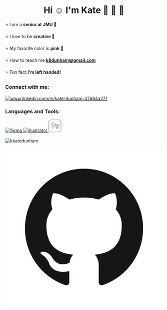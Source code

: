 <h1 align="center">Hi ☺ I'm Kate 💌 🍭 🎀</h1>

⭐ I am a **senior at JMU 💜**

⭐ I love to be **creative 🎨**

⭐ My favorite color is **pink 🌸**

⭐ How to reach me **k8dunham@gmail.com**

⭐ Fun fact **I'm left handed!**

<h3 align="left">Connect with me:</h3>
<p align="left">
<a href="https://linkedin.com/in/www.linkedin.com/in/kate-dunham-47684a271" target="blank"><img align="center" src="https://raw.githubusercontent.com/rahuldkjain/github-profile-readme-generator/master/src/images/icons/Social/linked-in-alt.svg" alt="www.linkedin.com/in/kate-dunham-47684a271" height="30" width="40" /></a>
</p>

<h3 align="left">Languages and Tools:</h3>
<p align="left"> <a href="https://www.figma.com/" target="_blank" rel="noreferrer"> <img src="https://www.vectorlogo.zone/logos/figma/figma-icon.svg" alt="figma" width="40" height="40"/> </a> <a href="https://www.adobe.com/in/products/illustrator.html" target="_blank" rel="noreferrer"> <img src="https://www.vectorlogo.zone/logos/adobe_illustrator/adobe_illustrator-icon.svg" alt="illustrator" width="40" height="40"/> </a> <a href="https://www.photoshop.com/en" target="_blank" rel="noreferrer"> <img src="https://raw.githubusercontent.com/devicons/devicon/master/icons/photoshop/photoshop-line.svg" alt="photoshop" width="40" height="40"/> </a> </p>

<p><img align="center" src="https://github-readme-stats.vercel.app/api/top-langs?username=kkatedunham&show_icons=true&locale=en&layout=compact" alt="kkatedunham" /></p>

![GitHub Logo](images/github-logo.jpg "GitHub Logo")

